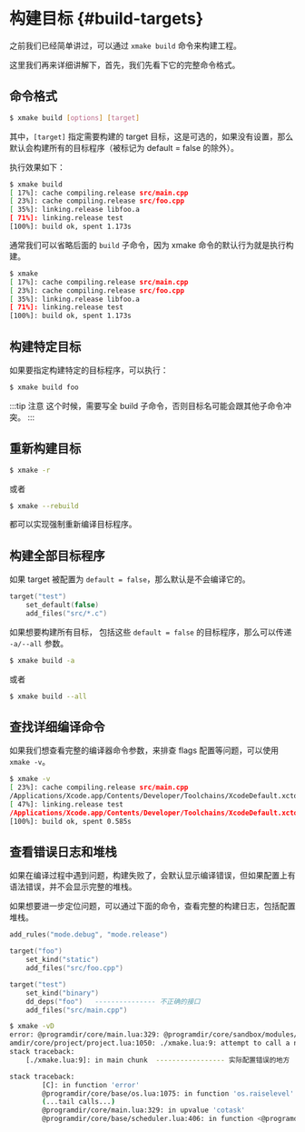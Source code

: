 # 构建目标 {#build-targets}

之前我们已经简单讲过，可以通过 `xmake build` 命令来构建工程。

这里我们再来详细讲解下，首先，我们先看下它的完整命令格式。

## 命令格式

```sh
$ xmake build [options] [target]
```

其中，`[target]` 指定需要构建的 target 目标，这是可选的，如果没有设置，那么默认会构建所有的目标程序（被标记为 default = false 的除外）。

执行效果如下：

```sh
$ xmake build
[ 17%]: cache compiling.release src/main.cpp
[ 23%]: cache compiling.release src/foo.cpp
[ 35%]: linking.release libfoo.a
[ 71%]: linking.release test
[100%]: build ok, spent 1.173s
```

通常我们可以省略后面的 `build` 子命令，因为 xmake 命令的默认行为就是执行构建。

```sh
$ xmake
[ 17%]: cache compiling.release src/main.cpp
[ 23%]: cache compiling.release src/foo.cpp
[ 35%]: linking.release libfoo.a
[ 71%]: linking.release test
[100%]: build ok, spent 1.173s
```

## 构建特定目标

如果要指定构建特定的目标程序，可以执行：

```sh
$ xmake build foo
```

:::tip 注意
这个时候，需要写全 build 子命令，否则目标名可能会跟其他子命令冲突。
:::

## 重新构建目标

```sh
$ xmake -r
```

或者

```sh
$ xmake --rebuild
```

都可以实现强制重新编译目标程序。

## 构建全部目标程序

如果 target 被配置为 `default = false`，那么默认是不会编译它的。

```lua
target("test")
    set_default(false)
    add_files("src/*.c")
```

如果想要构建所有目标， 包括这些 `default = false` 的目标程序，那么可以传递 `-a/--all` 参数。

```sh
$ xmake build -a
```

或者

```sh
$ xmake build --all
```

## 查找详细编译命令

如果我们想查看完整的编译器命令参数，来排查 flags 配置等问题，可以使用 `xmake -v`。

```sh
$ xmake -v
[ 23%]: cache compiling.release src/main.cpp
/Applications/Xcode.app/Contents/Developer/Toolchains/XcodeDefault.xctoolchain/usr/bin/clang -c -Qunused-arguments -target x86_64-apple-macos15.2 -isysroot /Applications/Xcode.app/Contents/Developer/Platforms/MacOSX.platform/Developer/SDKs/MacOSX15.2.sdk -fvisibility=hidden -fvisibility-inlines-hidden -O3 -DNDEBUG -o build/.objs/test/macosx/x86_64/release/src/main.cpp.o src/main.cpp
[ 47%]: linking.release test
/Applications/Xcode.app/Contents/Developer/Toolchains/XcodeDefault.xctoolchain/usr/bin/clang++ -o build/macosx/x86_64/release/test build/.objs/test/macosx/x86_64/release/src/main.cpp.o -target x86_64-apple-macos15.2 -isysroot /Applications/Xcode.app/Contents/Developer/Platforms/MacOSX.platform/Developer/SDKs/MacOSX15.2.sdk -lz -Wl,-x -Wl,-dead_strip
[100%]: build ok, spent 0.585s
```

## 查看错误日志和堆栈

如果在编译过程中遇到问题，构建失败了，会默认显示编译错误，但如果配置上有语法错误，并不会显示完整的堆栈。

如果想要进一步定位问题，可以通过下面的命令，查看完整的构建日志，包括配置堆栈。

```lua
add_rules("mode.debug", "mode.release")

target("foo")
    set_kind("static")
    add_files("src/foo.cpp")

target("test")
    set_kind("binary")
    dd_deps("foo")   --------------- 不正确的接口
    add_files("src/main.cpp")
```

```sh
$ xmake -vD
error: @programdir/core/main.lua:329: @programdir/core/sandbox/modules/import/core/base/task.lua:65: @progr
amdir/core/project/project.lua:1050: ./xmake.lua:9: attempt to call a nil value (global 'dd_deps')
stack traceback:
    [./xmake.lua:9]: in main chunk  ----------------- 实际配置错误的地方

stack traceback:
        [C]: in function 'error'
        @programdir/core/base/os.lua:1075: in function 'os.raiselevel'
        (...tail calls...)
        @programdir/core/main.lua:329: in upvalue 'cotask'
        @programdir/core/base/scheduler.lua:406: in function <@programdir/core/base/scheduler.lua:399>
```

